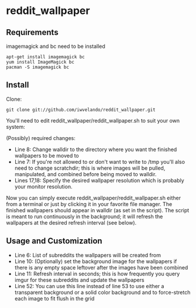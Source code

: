 ﻿# reddit_wallpaper

## Requirements

imagemagick and bc need to be installed

    apt-get install imagemagick bc
    yum install ImageMagick bc
    pacman -S imagemagick bc

## Install

Clone:

    git clone git://github.com/iwvelando/reddit_wallpaper.git

You'll need to edit reddit_wallpaper/reddit_wallpaper.sh to suit your own system:

(Possibly) required changes:
- Line 8: Change walldir to the directory where you want the finished wallpapers to be moved to
- Line 7: If you're not allowed to or don't want to write to /tmp you'll also need to change scratchdir; this is where images will be pulled, manipulated, and combined before being moved to walldir.
- Lines 17,18: Specify the desired wallpaper resolution which is probably your monitor resolution.

Now you can simply execute reddit_wallpaper/reddit_wallpaper.sh either from a terminal or just by clicking it in your favorite file manager. The finished wallpapers should appear in walldir (as set in the script). The script is meant to run continuously in the background; it will refresh the wallpapers at the desired refresh interval (see below).

## Usage and Customization

- Line 6: List of subreddits the wallpapers will be created from
- Line 10: (Optionally) set the background image for the wallpapers if there is any empty space leftover after the images have been combined
- Line 11: Refresh interval in seconds; this is how frequently you query imgur for these subreddits and update the wallpapers
- Line 52: You can use this line instead of line 53 to use either a transparent background or a solid color background and to force-stretch each image to fit flush in the grid
